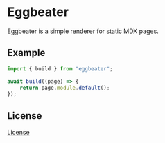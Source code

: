 # Eggbeater

Eggbeater is a simple renderer for static MDX pages.

## Example

```js
import { build } from "eggbeater";

await build((page) => {
    return page.module.default();
});
```

## License

[License](LICENSE.txt)
